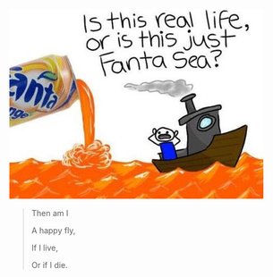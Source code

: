 ![](./fantasea.png)

> Then am I
>
> A happy fly,
>
> If I live,
>
> Or if I die.

[//]: # (<img height="200" src="https://github-readme-stats.vercel.app/api/top-langs/?username=lopo12123&hide_border=true&hide_title=true" alt="">)
